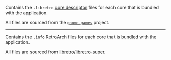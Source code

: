 Contains the `.libretro` [core descriptor](https://gnome.pages.gitlab.gnome.org/retro-gtk/doc/1-latest/libretro-core-descriptor.html) files for each core that is bundled with the application.

All files are sourced from the [`gnome-games`](https://gitlab.gnome.org/Archive/gnome-games) project.

----

Contains the `.info` RetroArch files for each core that is bundled with the application.

All files are sourced from [libretro/libretro-super](https://github.com/libretro/libretro-super). 